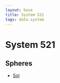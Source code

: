 ```yaml
---
layout: base
title: System 521
tags: data.system
---
```

# System 521

## Spheres
* [Sol](/data/system/sol/)